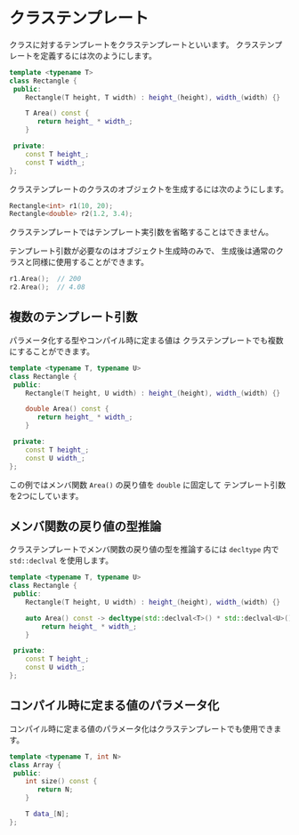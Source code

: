 # クラステンプレート

クラスに対するテンプレートをクラステンプレートといいます。
クラステンプレートを定義するには次のようにします。

```cpp
template <typename T>
class Rectangle {
 public:
    Rectangle(T height, T width) : height_(height), width_(width) {}

    T Area() const {
       return height_ * width_;
    }

 private:
    const T height_;
    const T width_;
};
```

クラステンプレートのクラスのオブジェクトを生成するには次のようにします。

```cpp
Rectangle<int> r1(10, 20);
Rectangle<double> r2(1.2, 3.4);
```

クラステンプレートではテンプレート実引数を省略することはできません。

テンプレート引数が必要なのはオブジェクト生成時のみで、
生成後は通常のクラスと同様に使用することができます。

```cpp
r1.Area();  // 200
r2.Area();  // 4.08
```

## 複数のテンプレート引数

パラメータ化する型やコンパイル時に定まる値は
クラステンプレートでも複数にすることができます。

```cpp
template <typename T, typename U>
class Rectangle {
 public:
    Rectangle(T height, U width) : height_(height), width_(width) {}

    double Area() const {
       return height_ * width_;
    }

 private:
    const T height_;
    const U width_;
};
```

この例ではメンバ関数 `Area()` の戻り値を `double` に固定して
テンプレート引数を2つにしています。

## メンバ関数の戻り値の型推論

クラステンプレートでメンバ関数の戻り値の型を推論するには
`decltype` 内で `std::declval` を使用します。

```cpp hl_lines="6"
template <typename T, typename U>
class Rectangle {
 public:
    Rectangle(T height, U width) : height_(height), width_(width) {}

    auto Area() const -> decltype(std::declval<T>() * std::declval<U>()) {
        return height_ * width_;
    }

 private:
    const T height_;
    const U width_;
};
```

## コンパイル時に定まる値のパラメータ化

コンパイル時に定まる値のパラメータ化はクラステンプレートでも使用できます。

```cpp
template <typename T, int N>
class Array {
 public:
    int size() const {
       return N;
    }

    T data_[N];
};
```
